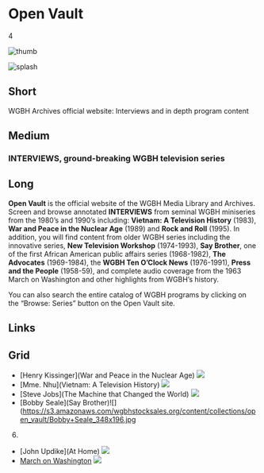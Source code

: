 # Open Vault

4

![thumb](https://s3.amazonaws.com/wgbhstocksales.org/content/collections/open_vault/ov-thumb_348x196.png)

![splash](http://placehold.it/770x433)

## Short

WGBH Archives official website:
Interviews and in depth program content 

## Medium

### INTERVIEWS, ground-breaking WGBH television series

## Long

**Open Vault** is the official website of the WGBH Media Library and Archives.  
Screen and browse annotated **INTERVIEWS** from seminal WGBH miniseries from the 
1980’s and 1990’s including: 
**Vietnam: A Television History** (1983), 
**War and Peace in the Nuclear Age** (1989) and 
**Rock and Roll** (1995).
In addition, you will find content from older WGBH series including the innovative series, 
**New Television Workshop** (1974-1993), 
**Say Brother**, one of the first African American public affairs series (1968-1982), 
**The Advocates** (1969-1984), 
the **WGBH Ten O’Clock News** (1976-1991), 
**Press and the People** (1958-59), 
and complete audio coverage from the 1963 March on Washington 
and other highlights from WGBH’s history. 

You can also search the entire catalog of WGBH programs by clicking on 
the “Browse: Series” button on the Open Vault site.   

## Links

## Grid

- [Henry Kissinger](War and Peace in the Nuclear Age) ![](https://s3.amazonaws.com/wgbhstocksales.org/content/collections/open_vault/Kissinger_348x196.jpg)
- [Mme. Nhu](Vietnam: A Television History) ![](https://s3.amazonaws.com/wgbhstocksales.org/content/collections/open_vault/Madame+Nhu_348x196.jpg)
- [Steve Jobs](The Machine that Changed the World) ![](https://s3.amazonaws.com/wgbhstocksales.org/content/collections/open_vault/Steve+Jobs_348x196.jpg)
- [Bobby Seale](Say Brother)![](https://s3.amazonaws.com/wgbhstocksales.org/content/collections/open_vault/Bobby+Seale_348x196.jpg
6)
- [John Updike](At Home) ![](https://s3.amazonaws.com/wgbhstocksales.org/content/collections/open_vault/John+Updike+-+Version+2_348x196.jpg)
- [March on Washington](1963) ![](https://s3.amazonaws.com/wgbhstocksales.org/content/collections/open_vault/March+on+Washington_348x196.jpg)
